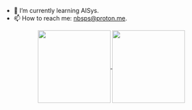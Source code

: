 - 🌱 I’m currently learning AISys.
- 📫 How to reach me: nbsps@proton.me.

<div align="center">
  <a href="https://github.com/nbsps">
  <img align="center" height="170em" src="https://github-readme-stats.vercel.app/api?username=nbsps&theme=dark&bg_color=ffbe76,ff7979,eb4d4b&layout=compact&text_color=fff" />
</a>
<a href="https://github.com/nbsps">
  <img align="center" height="170em" src="https://github-readme-stats.vercel.app/api/top-langs/?username=nbsps&hide=html,css&theme=dark&bg_color=55efc4,00bfff,0984e3&layout=compact&text_color=fff" />
</a>
</div>
